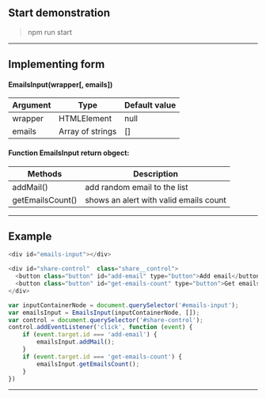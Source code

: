 ## Start demonstration
>npm run start
___

## Implementing form
#### EmailsInput(wrapper[, emails])
Argument | Type | Default value
--- | --- | ---
wrapper | HTMLElement | null
emails | Array of strings | []

#### Function EmailsInput return obgect:
Methods | Description 
 --- | --- 
 addMail() | add random email to the list
 getEmailsCount() | shows an alert with valid emails count
___

## Example
```dart in html
<div id="emails-input"></div>

<div id="share-control"  class="share__control">
  <button class="button" id="add-email" type="button">Add email</button>
  <button class="button" id="get-emails-count" type="button">Get emails count</button>
</div>
```
```javascript
var inputContainerNode = document.querySelector('#emails-input');
var emailsInput = EmailsInput(inputContainerNode, []);
var control = document.querySelector('#share-control');
control.addEventListener('click', function (event) {
    if (event.target.id === 'add-email') {
        emailsInput.addMail();
    }
    if (event.target.id === 'get-emails-count') {
        emailsInput.getEmailsCount();
    }
})
```
___